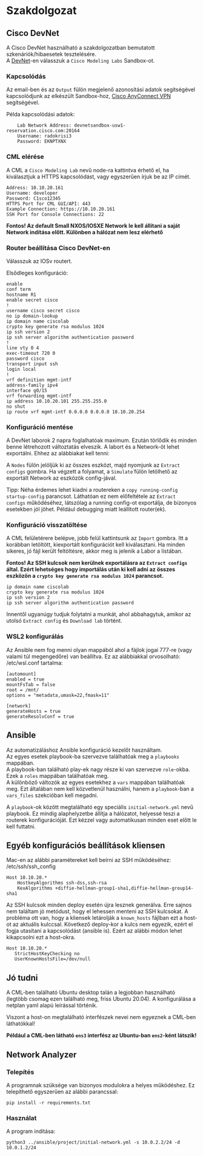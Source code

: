 # Szakdolgozat

## Cisco DevNet
A Cisco DevNet használható a szakdolgozatban bemutatott szkenáriók/hibaesetek tesztelésére.  
A [DevNet](https://devnetsandbox.cisco.com/RM/Topology)-en válasszuk a `Cisco Modeling Labs` Sandbox-ot.

### Kapcsolódás

Az email-ben és az `Output` fülön megjelenő azonosítási adatok segítségével kapcsolódjunk az elkészült Sandbox-hoz, [Cisco AnyConnect VPN](https://developer.cisco.com/site/devnet/sandbox/anyconnect/) segítségével.

Példa kapcsolódási adatok:
```
    Lab Network Address: devnetsandbox-usw1-reservation.cisco.com:20164
    Username: radokrisi3
    Password: EKNPTXNX
```

### CML elérése

A CML a `Cisco Modeling Lab` nevű node-ra kattintva érhető el, ha kiválasztjuk a HTTPS kapcsolódást, vagy egyszerűen írjuk be az IP címét.

```
Address: 10.10.20.161
Username: developer
Password: C1sco12345
HTTPS Port for CML GUI/API: 443
Example Connection: https://10.10.20.161
SSH Port for Console Connections: 22
```

**Fontos! Az default Small NXOS/IOSXE Network le kell állítani a saját Network indítása előtt. Különben a hálózat nem lesz elérhető** 

### Router beállítása Cisco DevNet-en

Válasszuk az IOSv routert.

Elsődleges konfiguráció:
```
enable
conf term
hostname R1
enable secret cisco
!
username cisco secret cisco
no ip domain-lookup
ip domain name ciscolab
crypto key generate rsa modulus 1024
ip ssh version 2
ip ssh server algorithm authentication password
!
line vty 0 4
exec-timeout 720 0
password cisco
transport input ssh
login local
!
vrf definition mgmt-intf
address-family ipv4
interface g0/15
vrf forwarding mgmt-intf
ip address 10.10.20.101 255.255.255.0
no shut
ip route vrf mgmt-intf 0.0.0.0 0.0.0.0 10.10.20.254
```

### Konfiguráció mentése
A DevNet laborok 2 napra foglalhatóak maximum. Ezután törlődik és minden benne létrehozott változtatás elveszik.
A labort és a Network-öt lehet exportálni. Ehhez az alábbiakat kell tenni:

A `Nodes` fülön jelöljük ki az összes eszközt, majd nyomjunk az `Extract configs` gombra. Ha végzett a folyamat, a `Simulate`˙fülön letölhető az exportált Network az eszközök config-jával.

Tipp: Néha érdemes lehet kiadni a routereken a `copy running-config startup-config` parancsot. Láthatóan ez nem előfeltétele az `Extract configs` működéséhez, látszólag a running config-ot exportálja, de bizonyos esetekben jól jöhet. Például debugging miatt leállított router(ek).


### Konfiguráció visszatöltése

A CML felületérere belépve, jobb felül kattintsunk az `Import` gombra. Itt a korábban letöltött, kiexportált konfigurációt kell kiválasztani.
Ha minden sikeres, jó fájl került feltöltésre, akkor meg is jelenik a Labor a listában.

**Fontos! Az SSH kulcsok nem kerülnek exportálásra az `Extract configs` által. Ezért lehetséges hogy importálás után ki kell adni az összes eszközön a `crypto key generate rsa modulus 1024` parancsot.**

```
ip domain name ciscolab
crypto key generate rsa modulus 1024
ip ssh version 2
ip ssh server algorithm authentication password
```
Innentől ugyanúgy tudjuk folytatni a munkát, ahol abbahagytuk, amikor az utolsó `Extract config` és `Download lab` történt.

### WSL2 konfigurálás
Az Ansible nem fog menni olyan mappából ahol a fájlok jogai 777-re (vagy valami túl megengedőre) van beállítva.
Ez az alábbiakkal orvosolható:
/etc/wsl.conf tartalma:
```
[automount]
enabled = true
mountFsTab = false
root = /mnt/
options = "metadata,umask=22,fmask=11"

[network]
generateHosts = true
generateResolvConf = true
```

## Ansible
Az automatizáláshoz Ansible konfiguráció kezelőt használtam.  
Az egyes esetek playbook-ba szervezve találhatóak meg a `playbooks` mappában.  
A playbook-ban található play-ek nagy része ki van szervezve `role`-okba. Ezek a `roles` mappában találhatóak meg.  
A különböző változók az egyes esetekhez a `vars` mappában találhatóak meg. Ezt általában nem kell közvetlenül használni, hanem a `playbook`-ban a `vars_files` szekcióban kell megadni.

A `playbook`-ok között megtalálható egy speciális `initial-network.yml` nevű playbook. Ez mindig alaphelyzetbe állítja a hálózatot, helyessé teszi a routerek konfigurációját. Ezt kézzel vagy automatikusan minden eset előtt le kell futtatni.



## Egyéb konfigurációs beállítások kliensen

Mac-en az alábbi paramétereket kell beírni az SSH működéséhez:
/etc/ssh/ssh_config
```
Host 10.10.20.*
    HostkeyAlgorithms ssh-dss,ssh-rsa
    KexAlgorithms +diffie-hellman-group1-sha1,diffie-hellman-group14-sha1
```

Az SSH kulcsok minden deploy esetén újra lesznek generálva. Erre sajnos nem találtam jó metódust, hogy el lehessen menteni az SSH kulcsokat.
A probléma ott van, hogy a kliensek letárolják a ```known_hosts``` fájlban ezt a host-ot az aktuális kulccsal. Következő deploy-kor a kulcs nem egyezik, ezért el fogja utasítani a kapcsolódást (ansible is).
Ezért az alábbi módon lehet kikapcsolni ezt a host-okra.
```
Host 10.10.20.*
   StrictHostKeyChecking no
   UserKnownHostsFile=/dev/null
```

## Jó tudni
A CML-ben található Ubuntu desktop talán a legjobban használható (legtöbb csomag ezen található meg, friss Ubuntu 20.04).
A konfigurálása a netplan yaml alapú leírással történik.

Viszont a host-on megtalálható interfészek nevei nem egyeznek a CML-ben láthatókkal!

**Például a CML-ben látható ```ens3``` interfész az Ubuntu-ban ```ens2```-ként látszik!**

## Network Analyzer
### Telepítés
A programnak szüksége van bizonyos modulokra a helyes működéshez. Ez telepíthető egyszerűen az alábbi parancssal:
```
pip install -r requirements.txt
```

### Használat
A program indítása:
```
python3 ../ansible/project/initial-network.yml -s 10.0.2.2/24 -d 10.0.1.2/24
```
